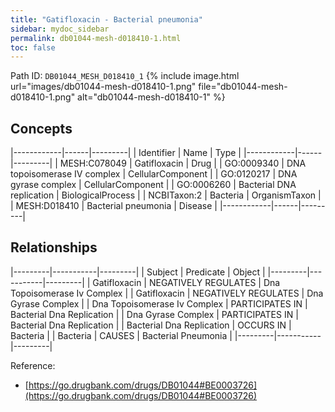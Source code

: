 ```yaml
---
title: "Gatifloxacin - Bacterial pneumonia"
sidebar: mydoc_sidebar
permalink: db01044-mesh-d018410-1.html
toc: false 
---
```



Path ID: `DB01044_MESH_D018410_1`
{% include image.html url="images/db01044-mesh-d018410-1.png" file="db01044-mesh-d018410-1.png" alt="db01044-mesh-d018410-1" %}

## Concepts

|------------|------|---------|
| Identifier | Name | Type    |
|------------|------|---------|
| MESH:C078049 | Gatifloxacin | Drug |
| GO:0009340 | DNA topoisomerase IV complex | CellularComponent |
| GO:0120217 | DNA gyrase complex | CellularComponent |
| GO:0006260 | Bacterial DNA replication | BiologicalProcess |
| NCBITaxon:2 | Bacteria | OrganismTaxon |
| MESH:D018410 | Bacterial pneumonia | Disease |
|------------|------|---------|

## Relationships

|---------|-----------|---------|
| Subject | Predicate | Object  |
|---------|-----------|---------|
| Gatifloxacin | NEGATIVELY REGULATES | Dna Topoisomerase Iv Complex |
| Gatifloxacin | NEGATIVELY REGULATES | Dna Gyrase Complex |
| Dna Topoisomerase Iv Complex | PARTICIPATES IN | Bacterial Dna Replication |
| Dna Gyrase Complex | PARTICIPATES IN | Bacterial Dna Replication |
| Bacterial Dna Replication | OCCURS IN | Bacteria |
| Bacteria | CAUSES | Bacterial Pneumonia |
|---------|-----------|---------|

Reference: 
  - [https://go.drugbank.com/drugs/DB01044#BE0003726](https://go.drugbank.com/drugs/DB01044#BE0003726)
